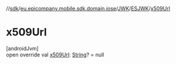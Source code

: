 //[sdk](../../../../index.md)/[eu.epicompany.mobile.sdk.domain.jose](../../index.md)/[JWK](../index.md)/[ESJWK](index.md)/[x509Url](x509-url.md)

# x509Url

[androidJvm]\
open override val [x509Url](x509-url.md): [String](https://kotlinlang.org/api/latest/jvm/stdlib/kotlin/-string/index.html)? = null

